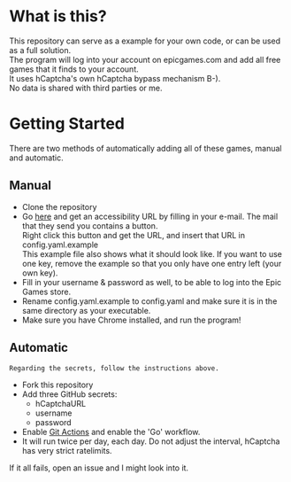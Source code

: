 # What is this?
This repository can serve as a example for your own code, or can be used as a full solution.  
The program will log into your account on epicgames.com and add all free games that it finds to your account.  
It uses hCaptcha's own hCaptcha bypass mechanism B-).  
No data is shared with third parties or me.
# Getting Started
There are two methods of automatically adding all of these games, manual and automatic.
## Manual
- Clone the repository
- Go [here](https://dashboard.hcaptcha.com/signup?type=accessibility) and get an accessibility URL by filling in your e-mail. The mail that they send you contains a button.  
Right click this button and get the URL, and insert that URL in config.yaml.example    
This example file also shows what it should look like. If you want to use one key, remove the example so that you only have one entry left (your own key).  
- Fill in your username & password as well, to be able to log into the Epic Games store.  
- Rename config.yaml.example to config.yaml and make sure it is in the same directory as your executable.
- Make sure you have Chrome installed, and run the program!  
## Automatic
`Regarding the secrets, follow the instructions above.`
- Fork this repository
- Add three GitHub secrets:
  - hCaptchaURL
  - username
  - password
- Enable [Git Actions](https://docs.github.com/en/free-pro-team@latest/actions/managing-workflow-runs/disabling-and-enabling-a-workflow) and enable the 'Go' workflow.
- It will run twice per day, each day. Do not adjust the interval, hCaptcha has very strict ratelimits.  


If it all fails, open an issue and I might look into it.
